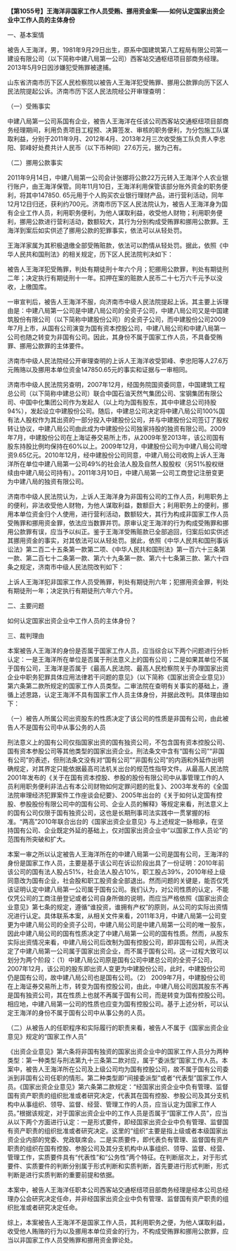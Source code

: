 **【第1055号】王海洋非国家工作人员受贿、挪用资金案——如何认定国家出资企业中工作人员的主体身份**

一、基本案情

被告人王海洋，男，1981年9月29日出生，原系中国建筑第八工程局有限公司第一建设有限公司（以下简称中建八局第一公司）西客站交通枢纽项目部商务经理。2013年5月9日因涉嫌犯受贿罪被逮捕。

山东省济南市历下区人民检察院以被告人王海洋犯受贿罪、挪用公款罪向历下区人民法院提起公诉。济南市历下区人民法院经公开审理查明：

（一）受贿事实

中建八局第一公司系国有企业，被告人王海洋在任该公司西客站交通枢纽项目部商务经理期间，利用负责项目工程预、决算签发、审核的职务便利，为分包施工队谋取利益，分别于2011年9月、2012年4月、2013年2月三次收受施工队负责人李忠阳、郭峰好处费共计人民币（以下币种同）27.6万元，据为己有。

（二）挪用公款事实

2011年9月14日，中建八局第一公司会计张娜将公款22万元转入王海洋个人农业银行账户，由王海洋保管。同年11月10日，王海洋利用保管该部分账外资金的职务便利，将其中147850. 65元用于个人购买农业银行理财产品，进行营利活动，同年12月12日归还，获利约700元。济南市历下区人民法院认为，被告人王海洋身为国有企业工作人员，利用职务便利，为他人谋取利益，收受他人财物；利用职务便利，挪用公款进行营利活动，数额较大，其行为分别构成受贿罪和挪用公款罪。王海洋到案后如实供述了挪用公款的犯罪事实，依法可以从轻处罚。

王海洋家属为其积极退缴全部受贿赃款，依法可以酌情从轻处罚。据此，依照《中华人民共和国刑法》的相关规定，历下区人民法院判决如下：

被告人王海洋犯受贿罪，判处有期徒刑十年六个月；犯挪用公款罪，判处有期徒刑二年；决定执行有期徒刑十一年。扣押在案的赃款人民币二十七万六千元予以没收，上缴国库。

一审宣判后，被告人王海洋不服，向济南市中级人民法院提起上诉。其主要上诉理由是：中建八局第一公司是中建八局公司的全资子公司，中建八局公司又是中国建筑股份有限公司（以下简称中建股份公司）的全资子公司，而中建股份公司2009年7月上市，从国有公司演变为国有资本控股公司，中建八局公司和中建八局第一公司也随之转变为非国有公司。因此，其身份不属于国家工作人员，不具备受贿罪、挪用公款罪的主体要件。

济南市中级人民法院经公开审理查明的上诉人王海洋收受郭峰、李忠阳等人27.6万元贿赂以及挪用本单位资金147850.65元的事实和证据与一审相同。

济南市中级人民法院另查明，2007年12月，经国务院国资委同意，中国建筑工程总公司（以下简称中建总公司）联合中国石油天然气集团公司、宝钢集团有限公司、中国中化集团公司作为发起人（以上均为国有股东，其中中建总公司持股94%），发起设立中建股份公司。随后，中建总公司决定将中建八局公司100%国有法人股权作为其出资的一部分投入中建股份公司，并与中建股份公司签订了股权转让协议，中建八局公司由此成为中建股份公司独家持股的独资有限公司。2009年7月，中建股份公司在上海证券交易所上市，从2009年至2013年，该公司国有股东持股比例均保持在60%以上。2009年12月，中建股份公司为中建八局公司增资9.65亿元。2010年12月，经中建股份公司同意，中建八局公司收购上诉人王海洋所在单位中建八局第一公司49%的社会法人股及自然人股股权（另51%股权继续由中建八局公司持有）。2011年3月10日，中建八局第一公司工商登记注册变更为中建八局的独资有限公司。

济南市中级人民法院认为，上诉人王海洋身为非国有公司的工作人员，利用职务上的便利，非法收受他人财物，为他人谋取利益，数额巨大；利用职务上的便利，挪用本单位资金归个人使用，进行营利活动，数额较大，其行为构成非国家工作人员受贿罪和挪用资金罪，依法应当数罪并罚。原审认定王海洋的行为构成受贿罪和挪用公款罪有误，应当予以纠正。鉴于王海洋受贿赃款已全部追回，归案后如实供述其挪用资金的事实，对其依法可以从轻处罚。据此，依照《中华人民共和国刑事诉讼法》第二百二十五条第一款第二项、《中华人民共和国刑法》第一百六十三条第一款、第二百七十二条第一款、第六十九条第一款、第六十七条第三款、第六十四条之规定，济南市中级人民法院改判如下：

上诉人王海洋犯非国家工作人员受贿罪，判处有期徒刑六年；犯挪用资金罪，判处有期徒刑一年；决定执行有期徒刑六年六个月。

二、主要问题

如何认定国家出资企业中工作人员的主体身份？

三、裁判理由

本案被告人王海洋的身份是否属于国家工作人员，应当综合以下两个问题进行分析认定：一是王海洋所在单位是否属于刑法意义上的国有公司；二是如果其单位不属于国有公司，王海洋是否属于《最高人民法院、最高人民检察院关于办理国家出资企业中职务犯罪具体应用法律若干问题的意见》（以下简称《国家出资企业意见》）第六条第二款所规定的国家工作人员类型。二审法院在查明有关事实的基础上，遵循上述思路，认定王海洋不具有国家工作人员主体身份，并据此改判。具体理由如下：

（一）被告人所属公司出资股东的性质决定了该公司的性质是非国有公司，由此被告人不是国有公司中从事公务的人员

刑法意义上的国有公司仅指国家出资的国有独资公司，不包含国有资本控股公司、国有资本参股公司等其他类型的国家出资企业。刑法条文中含有“国有公司”“非国有公司”的表述，但刑法条文没有对“国有公司”“非国有公司”的内涵和外延作出明确规定，对其界定只能依据最高司法机关出台的规范性指导文件。从最高人民法院2001年发布的《关于在国有资本控股、参股的股份有限公司中从事管理工作的人员利用职务便利非法占有本公司财物如何定罪问题的批复》、2003年发布的《全国法院审理经济犯罪案件工作座谈会纪要》、2005年出台的《关于如何认定国有控股、参股股份有限公司中的国有公司、企业人员的解释》等规定来看，刑法意义上的国有公司仅限于国有独资公司，这也是长期刑事司法实践中一贯掌握的标准。“两高”2010年联合出台的《国家出资企业意见》与上述规定一脉相承，在坚持国有公司、企业既定外延的基础上，仅对国家出资企业中“以国家工作人员论”的范围有所突破和扩大。

本案一审之所以认定被告人王海洋所在的中建八局第一公司是国有公司，王海洋的身份是国家工作人员，主要是基于该公司在诉讼阶段出具了一份证明：2010年前该公司的国有法人股占51%，社会法人股占10%，职工股占39%，2010年经上级同意改为国有企业，社会股和职工股资金全部退出。然而问题的关键是，能否仅凭该证明认定中建八局第一公司属于国有公司。我们认为，对公司性质的认定，不能仅凭公司的工商注册登记或者公司自身所做的说明，而应当严格依照《国家出资企业意见》第七条的规定，遵循“谁投资，谁拥有产权”的原则，从公司的实际出资情况进行认定。具体联系本案，从相关文件来看，2011年3月，中建八局第一公司变更为中建八局公司的全资子公司，中建八局公司是中建八局第一公司的唯一股东，因此中建八局公司的国有性质决定了中建八局第一公司的国有性质。然而，从股东实际出资情况来看，中建八局公司后改制为国有控股公司，即非国有公司，从而决定了中建八局第一公司属于国家出资企业，而不属于国有公司。这一过程大致可以划分为两个阶段：（1）中建八局公司原是国有公司中建总公司的全资子公司，2007年12月，该公司的股东即出资人变更为中建股份公司，此时，中建股份公司仍是国有公司，故中建八局公司也是国有公司。（2） 2009年7月，中建股份公司在上海证券交易所上市，转变为国有控股公司，由此，中建八局公司因其股东不再是国有独资公司，其在性质上也就不再属于国有公司，而是转变为国有控股公司。相应地，中建八局第一公司的性质也应变为国有控股公司。基于上述分析，可以认定王海洋的身份不属于国有公司中从事公务的人员。

（二）从被告人的任职程序和实际履行的职责来看，被告人不属于《国家出资企业意见》规定的“国家工作人员”

《出资企业意见》第六条将非国有独资的国家出资企业中的国家工作人员分为两种类型：第一种类型与刑法第九十三条第二款对应，属于“委派型”国家工作人员。本案中，被告人王海洋所在公司及上级公司均为国有控股公司，故不属于国有公司委派到非国有公司任职的情形。第二种类型即“间接委派型”或者“代表型”国家工作人员。《国家出资企业意见》第六条第二款规定：“经国家出资企业中负有管理、监督国有资产职责的组织批准或者研究决定，代表其在国有控股、参股公司及其分支机构中从事组织、领导、监督、经营、管理工作的人员，应当认定为国家工作人员。”根据该规定，对于国家出资企业中的工作人员是否属于“国家工作人员”，应当从以下两个方面进行认定：一是形式要件，即经国家出资企业中负有管理、监督国有资产职责的组织批准或者研究决定。这里的“组织”主要是指上级或者本级国家出资企业内部的党委、党政联席会。二是实质要件，即代表负有管理、监督国有资产职责的组织在国有控股、参股公司及其分支机构中从事组织、领导、监督、经营、管理工作，实质要件具有“代表性”和“公务性”两个特征。在判断层次上，对于形式要件、实质要件的判断分别属于形式判断和实质判断，首先要进行形式判断，形式判断是进行实质判断的重要前提和依据。

本案中，被告人王海洋任职本公司西客站交通枢纽项目部商务经理是经本公司总经理办公会研究决定任命，并非经国家出资企业中负有管理、监督国有资产职责的组织批准或者研究决定任命。

综上，本案被告人王海洋不是国家工作人员，其利用职务之便，为他人谋取利益，收受他人贿赂的行为以及挪用本单位资金的行为，不构成受贿罪和挪用公款罪，应当以非国家工作人员受贿罪和挪用资金罪论处。